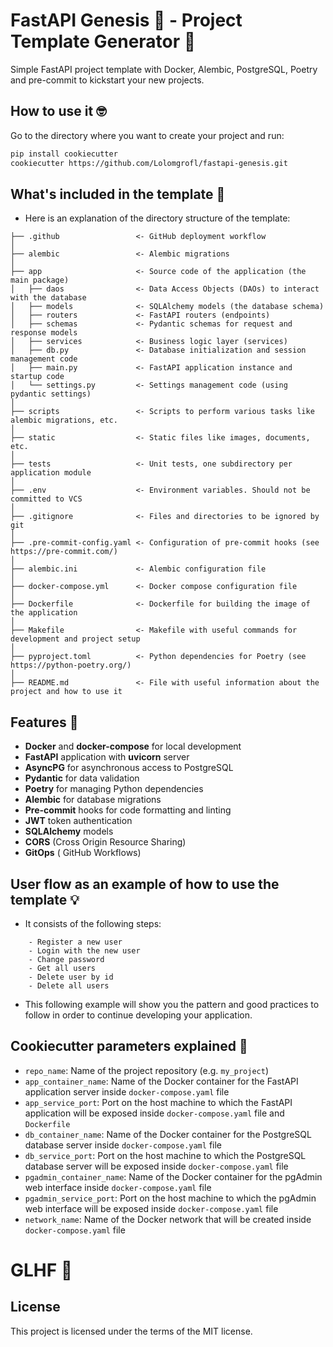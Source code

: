 # FastAPI Genesis 🧬 - Project Template Generator 🚀
Simple FastAPI project template with Docker, Alembic, PostgreSQL, Poetry and pre-commit to kickstart your new projects.

## How to use it 🤓

Go to the directory where you want to create your project and run:

```bash
pip install cookiecutter
cookiecutter https://github.com/Lolomgrofl/fastapi-genesis.git
```

## What's included in the template 🎉

- Here is an explanation of the directory structure of the template:
```
├── .github                 <- GitHub deployment workflow
│
├── alembic                 <- Alembic migrations
│
├── app                     <- Source code of the application (the main package)
│   ├── daos                <- Data Access Objects (DAOs) to interact with the database
│   ├── models              <- SQLAlchemy models (the database schema)
│   ├── routers             <- FastAPI routers (endpoints)
│   ├── schemas             <- Pydantic schemas for request and response models
│   ├── services            <- Business logic layer (services)
│   ├── db.py               <- Database initialization and session management code
│   ├── main.py             <- FastAPI application instance and startup code
│   └── settings.py         <- Settings management code (using pydantic settings)
│
├── scripts                 <- Scripts to perform various tasks like alembic migrations, etc.
│
├── static                  <- Static files like images, documents, etc.
│
├── tests                   <- Unit tests, one subdirectory per application module
│
├── .env                    <- Environment variables. Should not be committed to VCS
│
├── .gitignore              <- Files and directories to be ignored by git
│
├── .pre-commit-config.yaml <- Configuration of pre-commit hooks (see https://pre-commit.com/)
│
├── alembic.ini             <- Alembic configuration file
│
├── docker-compose.yml      <- Docker compose configuration file
│
├── Dockerfile              <- Dockerfile for building the image of the application
│
├── Makefile                <- Makefile with useful commands for development and project setup
│
├── pyproject.toml          <- Python dependencies for Poetry (see https://python-poetry.org/)
│
├── README.md               <- File with useful information about the project and how to use it
```

## Features 🧩

- **Docker** and **docker-compose** for local development
- **FastAPI** application with **uvicorn** server
- **AsyncPG** for asynchronous access to PostgreSQL
- **Pydantic** for data validation
- **Poetry** for managing Python dependencies
- **Alembic** for database migrations
- **Pre-commit** hooks for code formatting and linting
- **JWT** token authentication
- **SQLAlchemy** models
- **CORS** (Cross Origin Resource Sharing)
- **GitOps** ( GitHub Workflows)

## User flow as an example of how to use the template 💡

- It consists of the following steps:
```
    - Register a new user
    - Login with the new user
    - Change password
    - Get all users
    - Delete user by id
    - Delete all users
```
- This following example will show you the pattern and good practices to follow in order to continue developing your application.


## Cookiecutter parameters explained 🍪


- `repo_name`: Name of the project repository (e.g. `my_project`)
- `app_container_name`: Name of the Docker container for the FastAPI application server inside `docker-compose.yaml` file
- `app_service_port`: Port on the host machine to which the FastAPI application will be exposed inside `docker-compose.yaml` file and `Dockerfile`
- `db_container_name`: Name of the Docker container for the PostgreSQL database server inside `docker-compose.yaml` file
- `db_service_port`: Port on the host machine to which the PostgreSQL database server will be exposed inside `docker-compose.yaml` file
- `pgadmin_container_name`: Name of the Docker container for the pgAdmin web interface inside `docker-compose.yaml` file
- `pgadmin_service_port`: Port on the host machine to which the pgAdmin web interface will be exposed inside `docker-compose.yaml` file
- `network_name`: Name of the Docker network that will be created inside `docker-compose.yaml` file

# GLHF 🚀

## License

This project is licensed under the terms of the MIT license.
